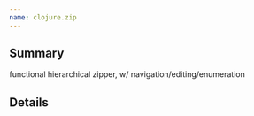 ```yaml
---
name: clojure.zip
---
```


## Summary

functional hierarchical zipper, w/ navigation/editing/enumeration

## Details
